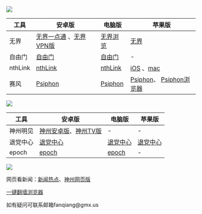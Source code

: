 <img src="https://gitlab.com/qiangwaishijie/xz/-/raw/master/1.jpg">

|  工具  | 安卓版  | 电脑版  | 苹果版  |  
|  ----  | ----   | ----  |----  |  
| 无界  | [无界一点通](https://gitlab.com/qiangwaishijie/xz/-/raw/master/um5.4.apk) 、[无界VPN版](https://gitlab.com/qiangwaishijie/xz/-/raw/master/vpn2.3.0.apk) | [无界浏览](https://gitlab.com/qiangwaishijie/xz/-/raw/master/u2132.zip)  |   [无界](https://github.com/wujieliulan/forum#%E8%8B%B9%E6%9E%9C%E7%89%88-%E6%97%A0%E7%95%8Cvpn-101-%E6%94%AF%E6%8C%81-iphone-5s-%E4%BB%A5%E4%B8%8A)  |  
| 自由门  |[自由门](https://github.com/qiangwaishijie/xz/raw/master/fg1.4.apk) | [自由门](https://gitlab.com/qiangwaishijie/xz/-/raw/master/fg799p.zip)  |  - |  
| nthLink  | [nthLink](https://s3.us-west-1.amazonaws.com/dwo-jar-kmf-883/nthlink-6_0_5.apk) | [nthLink](https://s3.us-west-1.amazonaws.com/dwo-jar-kmf-883/nthlink-win-6_2_3.exe)  |  [iOS](https://apps.apple.com/us/app/nthlink/id1467297604) 、[mac](https://apps.apple.com/us/app/nthlink/id1536318872?mt=12)|   
| 赛风  | [Psiphon](https://github.com/qiangwaishijie/xz/raw/master/PsiphonAndroid.apk) | [Psiphon](https://github.com/qiangwaishijie/xz/raw/master/psiphon3.zip)  |  [Psiphon](https://itunes.apple.com/us/app/psiphon/id1276263909?ls=1&mt=8)、 [Psiphon浏览器](https://itunes.apple.com/us/app/psiphon-browser/id1193362444?ls=1&mt=8)|  


<img src="https://gitlab.com/qiangwaishijie/xz/-/raw/master/2.jpg">

|  工具  | 安卓版  | 电脑版  | 苹果版  |  
|  ----  | ----   | ----  |----  |  
| 神州明见  | [神州安卓版](https://github.com/szmj0/update/raw/main/extras/szmj_v6.8.2023091301.apk)、[神州TV版](https://github.com/szmj0/update/raw/main/extras/szmjtv_v6.8.2023091301.apk) | - |  -|  
| 退党中心  | [退党中心](https://gitlab.com/qiangwaishijie/xz/-/raw/master/td-sj.zip) | [退党中心](https://github.com/qiangwaishijie/xz/releases/download/td/td-pc.zip) |  [退党中心](https://github.com/qiangwaishijie/td-ios) |  
| epoch  | [epoch](https://github.com/fqcdn/fq/releases/download/v1.0.0/fq.apk) | [epoch](https://github.com/fqcdn/fq/releases/download/v1.0.0/epoch_access-1.0.1-win32.zip)  |  -|  

<img src="https://gitlab.com/qiangwaishijie/xz/-/raw/master/3.jpg">

网页看新闻：<a href="https://gitlab.com/shenzhouzhengdao/w/blob/master/README.md">新闻热点</a>、<a href="https://raw.githubusercontent.com/szmj0/update/main/extras/SZZD_PC/szmjweb.3.0.zip">神州网页版</a>
<p><a href="https://github.com/Alvin9999/new-pac/wiki">一键翻墙浏览器</a><p>     

<p>如有疑问可联系邮箱fanqiang@gmx.us </a></p>
